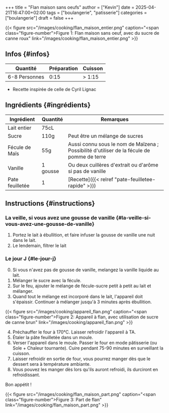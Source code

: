 +++
title = "Flan maison sans oeufs"
author = ["Kevin"]
date = 2025-04-21T16:47:00+02:00
tags = ["boulangerie", "patisserie"]
categories = ["boulangerie"]
draft = false
+++

<a id="figure--Flan maison sans oeufs"></a>

{{< figure src="/images/cooking/flan_maison_entier.png" caption="<span class=\"figure-number\">Figure 1: </span>Flan maison sans oeuf, avec du sucre de canne roux" link="/images/cooking/flan_maison_entier.png" >}}


## Infos {#infos}

| Quantité      | Préparation | Cuisson   |
|---------------|-------------|-----------|
| 6-8 Personnes | 0:15        | &gt; 1:15 |

-   Recette inspirée de celle de Cyril Lignac


## Ingrédients {#ingrédients}

| Ingrédient      | Quantité | Remarques                                                                                  |
|-----------------|----------|--------------------------------------------------------------------------------------------|
| Lait entier     | 75cL     |                                                                                            |
| Sucre           | 110g     | Peut être un mélange de sucres                                                             |
| Fécule de Maïs  | 55g      | Aussi connu sous le nom de Maïzena ; Possibilité d'utiliser de la fécule de pomme de terre |
| Vanille         | 1 gousse | Ou deux cuillères d'extrait ou d'arôme si pas de vanille                                   |
| Pate feuilletée | 1        | [Recette]({{< relref "pate-feuilletee-rapide" >}})                                         |


## Instructions {#instructions}


### La veille, si vous avez une gousse de vanille {#la-veille-si-vous-avez-une-gousse-de-vanille}

1.  Portez le lait à ébullition, et faire infuser la gousse de vanille une nuit dans le lait.
2.  Le lendemain, filtrer le lait


### Le jour J {#le-jour-j}

0.  Si vous n'avez pas de gousse de vanille, melangez la vanille liquide au lait.
1.  Mélanger le sucre avec la fécule.
2.  Sur le feu, ajouter le mélange de fécule-sucre petit à petit au lait et mélanger.
3.  Quand tout le mélange est incorporé dans le lait, l'appareil doit s'épaissir. Continuer à mélanger jusqu'à 3 minutes après ébullition.

<a id="figure--Appareil à flan"></a>

{{< figure src="/images/cooking/appareil_flan.png" caption="<span class=\"figure-number\">Figure 2: </span>Appareil à flan, avec utilisation de sucre de canne brun" link="/images/cooking/appareil_flan.png" >}}

4.  Préchauffer le four à 170°C. Laisser refroidir l'appareil à TA.
5.  Étaler la pâte feuilletée dans un moule.
6.  Verser l'appareil dans le moule. Passer le four en mode pâtisserie (ou Sole + Chaleur tournante). Cuire pendant 75-90 minutes en surveillant la cuisson.
7.  Laisser refroidir en sortie de four, vous pourrez manger dès que le dessert sera à température ambiante.
8.  Vous pouvez les manger dès lors qu'ils auront refroidi, ils durciront en refroidissant.

Bon appétit !

<a id="figure--Part de Flan"></a>

{{< figure src="/images/cooking/flan_maison_part.png" caption="<span class=\"figure-number\">Figure 3: </span>Part de flan" link="/images/cooking/flan_maison_part.png" >}}
